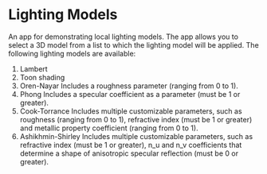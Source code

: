 # Lighting Models
An app for demonstrating local lighting models.
The app allows you to select a 3D model from a list to which the lighting model will be applied. The following lighting models are available:
1. Lambert
2. Toon shading
3. Oren-Nayar
    Includes a roughness parameter (ranging from 0 to 1). 
4. Phong
    Includes a specular coefficient as a parameter (must be 1 or greater).
5. Cook-Torrance
    Includes multiple customizable parameters, such as roughness (ranging from 0 to 1), refractive index (must be 1 or greater) and metallic property coefficient (ranging from 0 to 1).
6. Ashikhmin-Shirley
    Includes multiple customizable parameters, such as refractive index (must be 1 or greater), n_u and n_v coefficients that determine a shape of anisotropic specular reflection (must be 0 or greater).
